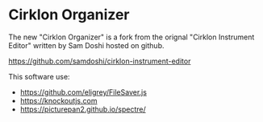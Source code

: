# Cirklon Organizer

The new "Cirklon Organizer" is a fork from the orignal "Cirklon Instrument Editor" written by Sam Doshi hosted on github.

https://github.com/samdoshi/cirklon-instrument-editor

This software use:

- https://github.com/eligrey/FileSaver.js
- https://knockoutjs.com
- https://picturepan2.github.io/spectre/
